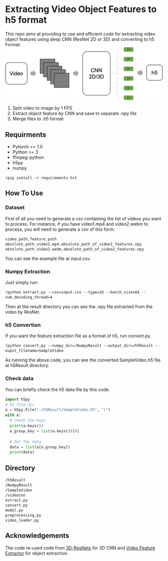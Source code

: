 # Extracting Video Object Features to h5 format
This repo aims at providing to use and efficient code for extracting video object features using deep CNN (ResNet 2D or 3D) and converting to h5 Format.  
![Architecture](/Architecture.png)  
1. Split video to image by 1 FPS
2. Extract object feature by CNN and save to separate .npy file
3. Merge files to .h5 format

## Requirments
- Pytorch >= 1.0
- Python >= 3
- ffmpeg-python
- h5py
- numpy  
   
~~~
!pip install -r requirements.txt
~~~

## How To Use
### Dataset
First of all you need to generate a csv containing the list of videos you want to process. For instance, if you have video1.mp4 and video2.webm to process, you will need to generate a csv of this form:  
~~~
video_path,feature_path
absolute_path_video1.mp4,absolute_path_of_video1_features.npy
absolute_path_video2.webm,absolute_path_of_video2_features.npy
~~~

You can see the example file at input.csv. 
### Numpy Extraction

Just simply run:
~~~ 
!python extract.py --csv=input.csv --type=2d --batch_size=64 --num_decoding_thread=4
~~~
Then at the result directory you can see the .npy file extracted from the video by ResNet.
### h5 Convertion
If you want the feature extraction file as a format of h5, run convert.py.
~~~
!python convert.py --numpy_dir=/NumpyResult --output_dir=/h5Result --ouput_filename=SampleVideo
~~~
As running the above code, you can see the converted SampleVideo.h5 file at h5Result directory.

### Check data
You can briefly check the h5 data file by this code.
~~~ python
import h5py
# h5 file dir
a = h5py.File("./h5Result/SampleVideo.h5", "r")
with a:
  # Check the keys
  print(a.keys())
  a_group_key = list(a.keys())[0]

  # Get the data
  data = list(a[a_group_key])
  print(data)
~~~

## Directory

~~~
/h5Result
/NumpyResult
/SampleVideo
/videocnn
extract.py
convert.py
model.py
preprocessing.py
video_loader.py
~~~

## Acknowledgements
The code re-used code from [3D-ResNets](https://github.com/kenshohara/3D-ResNets-PyTorch) for 3D CNN and [Video Feature Extractor](https://github.com/antoine77340/video_feature_extractor) for object extraction.